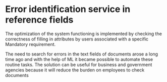 # Error identification service in reference fields

The optimization of the system functioning is implemented by checking the correctness of filling in attributes by users
associated with a specific Mandatory requirement.

The need to search for errors in the text fields of documents arose a long time
ago and with the help of ML it became possible to automate these routine tasks.
The solution can be useful for business and government agencies because it will
reduce the burden on employees to check documents
